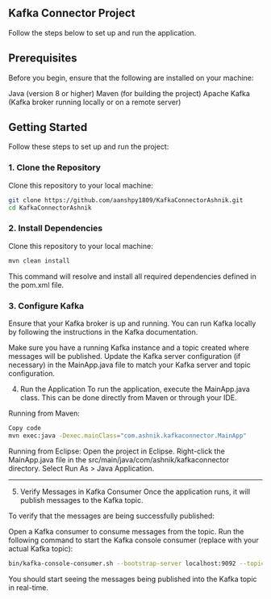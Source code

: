 ## Kafka Connector Project
Follow the steps below to set up and run the application.

## Prerequisites
Before you begin, ensure that the following are installed on your machine:

Java (version 8 or higher)
Maven (for building the project)
Apache Kafka (Kafka broker running locally or on a remote server)

## Getting Started
Follow these steps to set up and run the project:

### 1. Clone the Repository
Clone this repository to your local machine:
```bash
git clone https://github.com/aanshpy1809/KafkaConnectorAshnik.git
cd KafkaConnectorAshnik
```
### 2. Install Dependencies
Clone this repository to your local machine:
```bash
mvn clean install
```
This command will resolve and install all required dependencies defined in the pom.xml file.

### 3. Configure Kafka
Ensure that your Kafka broker is up and running. You can run Kafka locally by following the instructions in the Kafka documentation.

Make sure you have a running Kafka instance and a topic created where messages will be published.
Update the Kafka server configuration (if necessary) in the MainApp.java file to match your Kafka server and topic configuration.

4. Run the Application
To run the application, execute the MainApp.java class. This can be done directly from Maven or through your IDE.

Running from Maven:
```bash
Copy code
mvn exec:java -Dexec.mainClass="com.ashnik.kafkaconnector.MainApp"
```
Running from Eclipse:
Open the project in Eclipse.
Right-click the MainApp.java file in the src/main/java/com/ashnik/kafkaconnector directory.
Select Run As > Java Application.

---

5. Verify Messages in Kafka Consumer
Once the application runs, it will publish messages to the Kafka topic.

To verify that the messages are being successfully published:

Open a Kafka consumer to consume messages from the topic.
Run the following command to start the Kafka console consumer (replace <topic-name> with your actual Kafka topic):
```bash
bin/kafka-console-consumer.sh --bootstrap-server localhost:9092 --topic <topic-name> --from-beginning
```
You should start seeing the messages being published into the Kafka topic in real-time.
